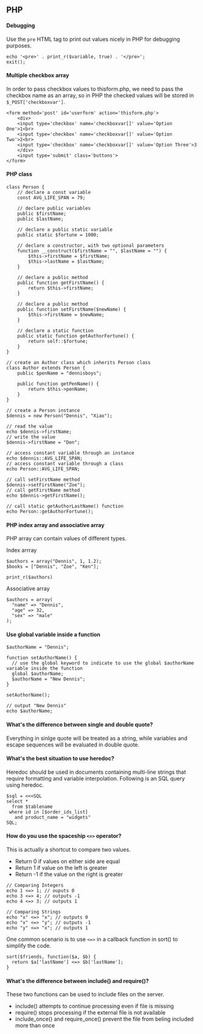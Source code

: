 ## PHP

#### Debugging

Use the `pre` HTML tag to print out values nicely in PHP for debugging purposes.

```
echo '<pre>' . print_r($variable, true) . '</pre>';
exit();
```

#### Multiple checkbox array

In order to pass checkbox values to thisform.php, we need to pass the checkbox name as an array, so in PHP the checked values will be stored in `$_POST['checkboxvar']`.
```
<form method='post' id='userform' action='thisform.php'>
	<div>
	<input type='checkbox' name='checkboxvar[]' value='Option One'>1<br>
	<input type='checkbox' name='checkboxvar[]' value='Option Two'>2<br>
	<input type='checkbox' name='checkboxvar[]' value='Option Three'>3
	</div>
	<input type='submit' class='buttons'>
</form>
```

#### PHP class

```
class Person {
	// declare a const variable
	const AVG_LIFE_SPAN = 79;
  
	// declare public variables
	public $firstName;
	public $lastName;

	// declare a public static variable
	public static $fortune = 1000;

	// declare a constructor, with two optional parameters
	function __construct($firstName = "", $lastName = "") {
		$this->firstName = $firstName;
		$this->lastName = $lastName;
	}

	// declare a public method
	public function getFirstName() {
		return $this->firstName;
	}

	// declare a public method
	public function setFirstName($newName) {
		$this->firstName = $newName;
	}

	// declare a static function
	public static function getAuthorFortune() {
		return self::$fortune;
	}
}

// create an Author class which inherits Person class
class Author extends Person {
	public $penName = "dennisboys";

	public function getPenName() {
		return $this->penName;
	}
}

// create a Person instance
$dennis = new Person("Dennis", "Xiao");

// read the value
echo $dennis->firstName;
// write the value
$dennis->firstName = "Den";

// access constant variable through an instance
echo $dennis::AVG_LIFE_SPAN;
// access constant variable through a class 
echo Person::AVG_LIFE_SPAN;

// call setFirstName method
$dennis->setFirstName("Zoe");
// call getFirstName method
echo $dennis->getFirstName();

// call static getAuthorLastName() function
echo Person::getAuthorFortune();
```

#### PHP index array and associative array

PHP array can contain values of different types.

Index arrray
```
$authors = array("Dennis", 1, 1.2);
$books = ["Dennis", "Zoe", "Ken"];

print_r($authors)
```

Associative array
```
$authors = array(
  "name" => "Dennis",
  "age" => 32,
  "sex" => "male"
);
```

#### Use global variable inside a function

```
$authorName = "Dennis";

function setAuthorName() {
  // use the global keyword to indicate to use the global $authorName variable inside the function
  global $authorName;
  $authorName = "New Dennis";
}

setAuthorName();

// output "New Dennis"
echo $authorName;
```

#### What's the difference between single and double quote?

Everything in sinlge quote will be treated as a string, while variables and escape sequences will be evaluated in double quote.

#### What's the best situation to use heredoc?

Heredoc should be used in documents containing multi-line strings that require formatting and variable interpolation. Following is an SQL query using heredoc.

```
$sql = <<<SQL
select *
  from $tablename
 where id in [$order_ids_list]
   and product_name = "widgets"
SQL;
```
#### How do you use the spaceship `<=>` operator?

This is actually a shortcut to compare two values.

- Return 0 if values on either side are equal
- Return 1 if value on the left is greater
- Return -1 if the value on the right is greater

```
// Comparing Integers
echo 1 <=> 1; // ouputs 0
echo 3 <=> 4; // outputs -1
echo 4 <=> 3; // outputs 1

// Comparing Strings
echo "x" <=> "x"; // outputs 0
echo "x" <=> "y"; // outputs -1
echo "y" <=> "x"; // outputs 1
```
One common scenario is to use `<=>` in a callback function in sort() to simplify the code.
```
sort($friends, function($a, $b) {
  return $a['lastName'] <=> $b['lastName'];
}
```

#### What's the difference between include() and require()?

These two functions can be used to include files on the server.

- include() attempts to continue processing even if file is missing
- require() stops processing if the external file is not available
- include_once() and require_once() prevent the file from beling included more than once


